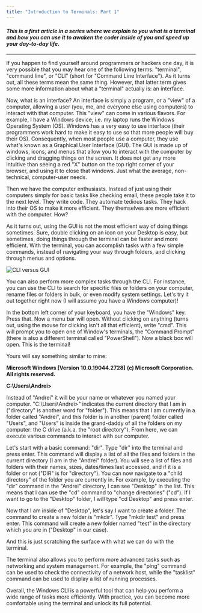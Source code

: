 ```yaml
---
title: "Introduction to Terminals: Part 1"
---
```


#### _This is a first article in a series where we explain to you what is a terminal and how you can use it to awaken the coder inside of you and speed up your day-to-day life._

----------------------------

If you happen to find yourself around programmers or hackers one day, it is very possible that you may hear one of the following terms: "terminal", "command line", or "CLI" (short for "Command Line Interface"). As it turns out, all these terms mean the same thing. However, that latter term gives some more information about what a "terminal" actually is: an interface.

Now, what is an interface? An interface is simply a program, or a "view" of a computer, allowing a user (you, me, and everyone else using computers) to interact with that computer. This "view" can come in various flavors. For example, I have a Windows device, i.e. my laptop runs the Windows Operating System (OS). Windows has a very easy to use interface (their programmers work hard to make it easy to use so that more people will buy their OS). Consequently, when most people use a computer, they use what's known as a Graphical User Interface (GUI). The GUI is made up of windows, icons, and menus that allow you to interact with the computer by clicking and dragging things on the screen. It does not get any more intuitive than seeing a red "X" button on the top right corner of your browser, and using it to close that windows. Just what the average, non-technical, computer-user needs.

Then we have the computer enthusiasts. Instead of just using their computers simply for basic tasks like checking email, these people take it to the next level. They write code. They automate tedious tasks. They hack into their OS to make it more efficient. They themselves are more efficient with the computer. How?

As it turns out, using the GUI is not the most efficient way of doing things sometimes. Sure, double clicking on an icon on your Desktop is easy, but sometimes, doing things through the terminal can be faster and more efficient. With the terminal, you can accomplish tasks with a few simple commands, instead of navigating your way through folders, and clicking through menus and options.

![CLI versus GUI](https://www.itrelease.com/wp-content/uploads/2017/11/GUI-vs-CLI.png)

You can also perform more complex tasks through the CLI. For instance, you can use the CLI to search for specific files or folders on your computer, rename files or folders in bulk, or even modify system settings. Let's try it out together right now (I will assume you have a Windows computer)!

In the bottom left corner of your keyboard, you have the "Windows" key. Press that. Now a menu bar will open. Without clicking on anything (turns out, using the mouse for clicking isn't all that efficient), write "cmd". This will prompt you to open one of Window's terminals, the "Command Prompt" (there is also a different terminal called "PowerShell"). Now a black box will open. This is the terminal! 

Yours will say something similar to mine:

**Microsoft Windows [Version 10.0.19044.2728]**
**(c) Microsoft Corporation. All rights reserved.**

**C:\Users\Andrei>**

Instead of "Andrei" it will be your name or whatever you named your computer. "C:\Users\Andrei>" indicates the current directory that I am in ("directory" is another word for "folder"). This means that I am currently in a folder called "Andrei", and this folder is in another (parent) folder called "Users", and "Users" is inside the grand-daddy of all the folders on my computer: the C drive (a.k.a. the "root directory"). From here, we can execute various commands to interact with our computer.

Let's start with a basic command: "dir". Type "dir" into the terminal and press enter. This command will display a list of all the files and folders in the current directory (I am in the "Andrei" folder). You will see a list of files and folders with their names, sizes, dates/times last accessed, and if it is a folder or not ("DIR" is for "directory"). You can now navigate to a "child directory" of the folder you are currently in. For example, by executing the "dir" command in the "Andrei" directory, I can see "Desktop" in the list. This means that I can use the "cd" command to "change directories" ("cd"). If I want to go to the "Desktop" folder, I will type "cd Desktop" and press enter. 

Now that I am inside of "Desktop", let's say I want to create a folder. The command to create a new folder is "mkdir". Type "mkdir test" and press enter. This command will create a new folder named "test" in the directory which you are in ("Desktop" in our case).

And this is just scratching the surface with what we can do with the terminal. 

The terminal also allows you to perform more advanced tasks such as networking and system management. For example, the "ping" command can be used to check the connectivity of a network host, while the "tasklist" command can be used to display a list of running processes.

Overall, the Windows CLI is a powerful tool that can help you perform a wide range of tasks more efficiently. With practice, you can become more comfortable using the terminal and unlock its full potential.


